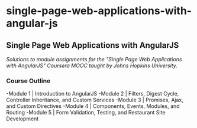 # single-page-web-applications-with-angular-js

## Single Page Web Applications with AngularJS  

_Solutions to module assignments for the "Single Page Web Applications with AngularJS"_
_Coursera MOOC taught by Johns Hopkins University._

### Course Outline  
-Module 1 | Introduction to AngularJS 
-Module 2 | Filters, Digest Cycle, Controller Inheritance, and Custom Services 
-Module 3 | Promises, Ajax, and Custom Directives 
-Module 4 | Components, Events, Modules, and Routing 
-Module 5 | Form Validation, Testing, and Restaurant Site Development
